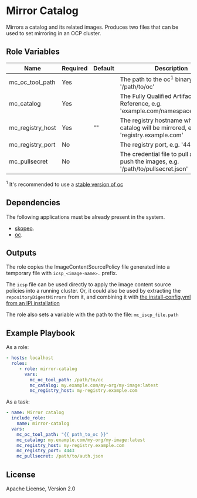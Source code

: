 # Mirror Catalog

Mirrors a catalog and its related images. Produces two files that can be used to set mirroring in an OCP cluster.

## Role Variables

Name              | Required | Default | Description
------------------|----------| --------|-------------
mc_oc_tool_path   | Yes      |         | The path to the oc<sup>1</sup> binary, e.g. '/path/to/oc'
mc_catalog        | Yes      |         | The Fully Qualified Artifact Reference, e.g. 'example.com/namespace/web:v1.0'
mc_registry_host  | Yes      | ""      | The registry hostname where the catalog will be mirrored, e.g. 'registry.example.com'
mc_registry_port  | No       |         | The registry port, e.g. '4443'
mc_pullsecret     | No       |         | The credential file to pull and/or push the images, e.g. '/path/to/pullsecret.json'

<sup>1</sup> It's recommended to use a [stable version of oc](https://mirror.openshift.com/pub/openshift-v4/x86_64/clients/ocp/stable/)
## Dependencies

The following applications must be already present in the system.

- [skopeo](https://github.com/containers/skopeo/blob/main/install.md).
- [oc](https://docs.openshift.com/container-platform/latest/cli_reference/openshift_cli/getting-started-cli.html).

## Outputs

The role copies the ImageContentSourcePolicy file generated into a temporary file with `icsp_<image-name>.` prefix.

The `icsp` file can be used directly to apply the image content source policies into a running cluster. Or, it could also be used by extracting the `repositoryDigestMirrors` from it, and combining it with [the install-config.yml from an IPI installation](https://openshift-kni.github.io/baremetal-deploy/4.8/Deployment.html#_modify_the_install_config_yaml_file_to_use_the_disconnected_registry_optional)

The role also sets a variable with the path to the file: `mc_iscp_file.path`

## Example Playbook

As a role:

```yaml
- hosts: localhost
  roles:
     - role: mirror-catalog
       vars:
         mc_oc_tool_path: /path/to/oc
         mc_catalog: my.example.com/my-org/my-image:latest
         mc_registry_host: my-registry.example.com
```

As a task:

```yaml
- name: Mirror catalog
  include_role:
    name: mirror-catalog
  vars:
    mc_oc_tool_path: "{{ path_to_oc }}"
    mc_catalog: my.example.com/my-org/my-image:latest
    mc_registry_host: my-registry.example.com
    mc_registry_port: 4443
    mc_pullsecret: /path/to/auth.json
```

## License

Apache License, Version 2.0

